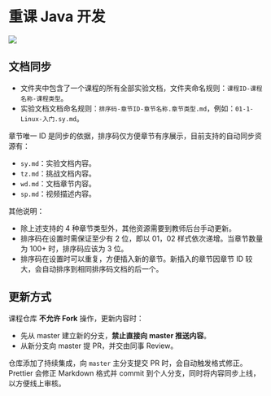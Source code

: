# 重课 Java 开发

[![](https://github.com/lanqiao-labs/java-docs/actions/workflows/sync-lab-docs.yml/badge.svg)](https://github.com/lanqiao-labs/java-docs/actions/workflows/sync-lab-docs.yml)

## 文档同步

- 文件夹中包含了一个课程的所有全部实验文档，文件夹命名规则：`课程ID-课程名称-课程类型`。
- 实验文档文档命名规则：`排序码-章节ID-章节名称.章节类型.md`，例如：`01-1-Linux-入门.sy.md`。

章节唯一 ID 是同步的依据，排序码仅方便章节有序展示，目前支持的自动同步资源有：

- `sy.md`：实验文档内容。
- `tz.md`：挑战文档内容。
- `wd.md`：文档章节内容。
- `sp.md`：视频描述内容。

其他说明：

- 除上述支持的 4 种章节类型外，其他资源需要到教师后台手动更新。
- 排序码在设置时需保证至少有 2 位，即以 01，02 样式依次递增。当章节数量为 100+ 时，排序码应该为 3 位。
- 排序码在设置时可以重复，方便插入新的章节。新插入的章节因章节 ID 较大，会自动排序到相同排序码文档的后一个。

## 更新方式

课程仓库 **不允许 Fork** 操作，更新内容时：

- 先从 master 建立新的分支，**禁止直接向 master 推送内容**。
- 从新分支向 master 提 PR，并交由同事 Review。

仓库添加了持续集成，向 `master` 主分支提交 PR 时，会自动触发格式修正。Prettier 会修正 Markdown 格式并 commit 到个人分支，同时将内容同步上线，以方便线上审核。
